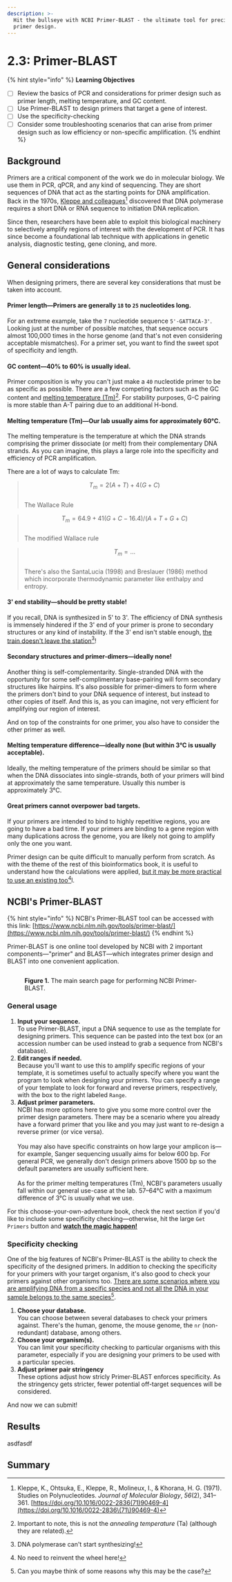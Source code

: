 ```yaml
---
description: >-
  Hit the bullseye with NCBI Primer-BLAST - the ultimate tool for precise PCR
  primer design.
---
```


# 2.3: Primer-BLAST

{% hint style="info" %}
**Learning Objectives**

* [ ] Review the basics of PCR and considerations for primer design such as primer length, melting temperature, and GC content.
* [ ] Use Primer-BLAST to design primers that target a gene of interest.
* [ ] Use the specificity-checking&#x20;
* [ ] Consider some troubleshooting scenarios that can arise from primer design such as low efficiency or non-specific amplification.
{% endhint %}

## Background

Primers are a critical component of the work we do in molecular biology. We use them in PCR, qPCR, and any kind of sequencing. They are short sequences of DNA that act as the starting points for DNA amplification. Back in the 1970s, [Kleppe and colleagues](#user-content-fn-1)[^1] discovered that DNA polymerase requires a short DNA or RNA sequence to initiation DNA replication.

Since then, researchers have been able to exploit this biological machinery to selectively amplify regions of interest with the development of PCR. It has since become a foundational lab technique with applications in genetic analysis, diagnostic testing, gene cloning, and more.

## General considerations

When designing primers, there are several key considerations that must be taken into account.

#### Primer length—Primers are generally `18` to `25` nucleotides long.

For an extreme example, take the `7` nucleotide sequence `5'-GATTACA-3'`. Looking just at the number of possible matches, that sequence occurs almost 100,000 times in the horse genome (and that's not even considering acceptable mismatches).  For a primer set, you want to find the sweet spot of specificity and length.

#### GC content—40% to 60% is usually ideal.

Primer composition is why you can't just make a `40` nucleotide primer to be as specific as possible. There are a few competing factors such as the GC content and [melting temperature (Tm)](#user-content-fn-2)[^2]. For stability purposes, G-C pairing is more stable than A-T pairing due to an additional H-bond.

#### Melting temperature (Tm)—Our lab usually aims for approximately 60°C.

The melting temperature is the temperature at which the DNA strands comprising the primer dissociate (or melt) from their complementary DNA strands. As you can imagine, this plays a large role into the specificity and efficiency of PCR amplification.

There are a lot of ways to calculate Tm:

> $$T_m = 2(A + T) + 4(G+C)$$\
> The Wallace Rule

> $$T_m = 64.9 + 41 (G+C-16.4)/(A+T+G+C)$$\
> The modified Wallace rule

> $$T_m = ...$$\
> There's also the SantaLucia (1998) and Breslauer (1986) method which incorporate thermodynamic parameter like enthalpy and entropy.

#### 3' end stability—should be pretty stable!

If you recall, DNA is synthesized in 5' to 3'. The efficiency of DNA synthesis is immensely hindered if the 3' end of your primer is prone to secondary structures or any kind of instability. If the 3' end isn't stable enough, [the train doesn't leave the station](#user-content-fn-3)[^3]!

#### Secondary structures and primer-dimers—ideally none!

Another thing is self-complementarity. Single-stranded DNA with the opportunity for some self-complimentary base-pairing will form secondary structures like hairpins. It's also possible for primer-dimers to form where the primers don't bind to your DNA sequence of interest, but instead to other copies of itself. And this is, as you can imagine, not very efficient for amplifying our region of interest.

And on top of the constraints for one primer, you also have to consider the other primer as well.

#### Melting temperature difference—ideally none (but within 3°C is usually acceptable).

Ideally, the melting temperature of the primers should be similar so that when the DNA dissociates into single-strands, both of your primers will bind at approximately the same temperature. Usually this number is approximately 3°C.

#### Great primers cannot overpower bad targets.

If your primers are intended to bind to highly repetitive regions, you are going to have a bad time. If your primers are binding to a gene region with many duplications across the genome, you are likely not going to amplify only the one you want.



Primer design can be quite difficult to manually perform from scratch. As with the theme of the rest of this bioinformatics book, it is useful to understand how the calculations were applied, [but it may be more practical to use an existing too](#user-content-fn-4)[^4]l.

## NCBI's Primer-BLAST

{% hint style="info" %}
NCBI's Primer-BLAST tool can be accessed with this link: [https://www.ncbi.nlm.nih.gov/tools/primer-blast/](https://www.ncbi.nlm.nih.gov/tools/primer-blast/)
{% endhint %}

Primer-BLAST is one online tool developed by NCBI with 2 important components—"primer" and BLAST—which integrates primer design and BLAST into one convenient application.

<figure><img src="../../.gitbook/assets/NCBI-Primer-BLAST.png" alt=""><figcaption><p><strong>Figure 1.</strong> The main search page for performing NCBI Primer-BLAST. </p></figcaption></figure>

### General usage

1. **Input your sequence.**\
   To use Primer-BLAST, input a DNA sequence to use as the template for designing primers. This sequence can be pasted into the text box (or an accession number can be used instead to grab a sequence from NCBI's database).&#x20;
2. **Edit ranges if needed.**\
   Because you'll want to use this to amplify specific regions of your template, it is sometimes useful to actually specify where you want the program to look when designing your primers. You can specify a range of your template to look for forward and reverse primers, respectively, with the box to the right labeled `Range`.
3. **Adjust primer parameters.**\
   NCBI has more options here to give you some more control over the primer design parameters. There may be a scenario where you already have a forward primer that you like and you may just want to re-design a reverse primer (or vice versa). \
   \
   You may also have specific constraints on how large your amplicon is—for example, Sanger sequencing usually aims for below 600 bp. For general PCR, we generally don't design primers above 1500 bp so the default parameters are usually sufficient here.\
   \
   As for the primer melting temperatures (Tm), NCBI's parameters usually fall within our general use-case at the lab. 57–64°C with a maximum difference of 3°C is usually what we use.

For this choose-your-own-adventure book, check the next section if you'd like to include some specificity checking—otherwise, hit the large `Get Primers` button and [**watch the magic happen!**](2.3-primer-blast.md#results)

### Specificity checking

One of the big features of NCBI's Primer-BLAST is the ability to check the specificity of the designed primers. In addition to checking the specificity for your primers with your target organism, it's also good to check your primers against other organisms too. [There are some scenarios where you are amplifying DNA from a specific species and not all the DNA in your sample belongs to the same species](#user-content-fn-5)[^5].

1. **Choose your database.**\
   You can choose between several databases to check your primers against. There's the human, genome, the mouse genome, the `nr` (non-redundant) database, among others.
2. **Choose your organism(s).**\
   You can limit your specificity checking to particular organisms with this parameter, especially if you are designing your primers to be used with a particular species.
3. **Adjust primer pair stringency**\
   These options adjust how stricly Primer-BLAST enforces specificity. As the stringency gets stricter, fewer potential off-target sequences will be considered.

And now we can submit!

## Results

asdfasdf

## Summary

[^1]: Kleppe, K., Ohtsuka, E., Kleppe, R., Molineux, I., & Khorana, H. G. (1971). Studies on Polynucleotides. _Journal of Molecular Biology_, _56_(2), 341–361. [https://doi.org/10.1016/0022-2836(71)90469-4](https://doi.org/10.1016/0022-2836\(71\)90469-4)

[^2]: Important to note, this is not the _annealing temperature_ (Ta) (although they are related).

[^3]: DNA polymerase can't start synthesizing!

[^4]: No need to reinvent the wheel here!

[^5]: Can you maybe think of some reasons why this may be the case?
